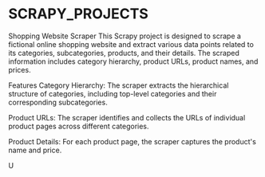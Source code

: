 # SCRAPY_PROJECTS

Shopping Website Scraper
This Scrapy project is designed to scrape a fictional online shopping website and extract various data points related to its categories, subcategories, products, and their details. The scraped information includes category hierarchy, product URLs, product names, and prices.

Features
Category Hierarchy: The scraper extracts the hierarchical structure of categories, including top-level categories and their corresponding subcategories.

Product URLs: The scraper identifies and collects the URLs of individual product pages across different categories.

Product Details: For each product page, the scraper captures the product's name and price.

U

